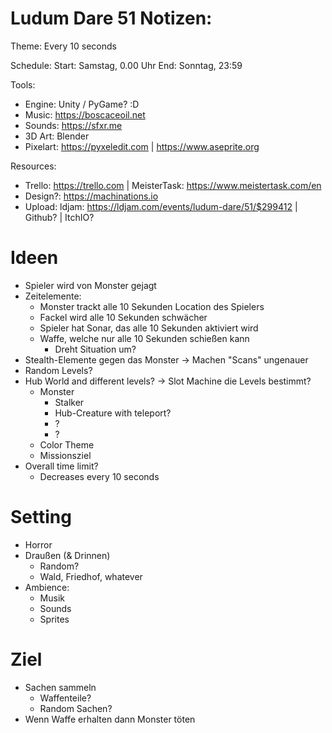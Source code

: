 # Ludum Dare 51 Notizen:

Theme: Every 10 seconds

Schedule:
Start: Samstag, 0.00 Uhr
End: Sonntag, 23:59

Tools:
- Engine: Unity / PyGame? :D
- Music: https://boscaceoil.net
- Sounds: https://sfxr.me
- 3D Art: Blender
- Pixelart: https://pyxeledit.com | https://www.aseprite.org

Resources:
- Trello: https://trello.com | MeisterTask: https://www.meistertask.com/en
- Design?: https://machinations.io
- Upload: ldjam: https://ldjam.com/events/ludum-dare/51/$299412 | Github? | ItchIO?


# Ideen
- Spieler wird von Monster gejagt
- Zeitelemente:
	- Monster trackt alle 10 Sekunden Location des Spielers
	- Fackel wird alle 10 Sekunden schwächer
	- Spieler hat Sonar, das alle 10 Sekunden aktiviert wird
	- Waffe, welche nur alle 10 Sekunden schießen kann
		- Dreht Situation um?
- Stealth-Elemente gegen das Monster -> Machen "Scans" ungenauer
- Random Levels?
- Hub World and different levels?
-> Slot Machine die Levels bestimmt?
	- Monster
		- Stalker
		- Hub-Creature with teleport?
		- ?
		- ?
	- Color Theme
	- Missionsziel
- Overall time limit?
	- Decreases every 10 seconds

# Setting
- Horror
- Draußen (& Drinnen)
	- Random?
	- Wald, Friedhof, whatever
- Ambience:
	- Musik
	- Sounds
	- Sprites

# Ziel
- Sachen sammeln
	- Waffenteile?
	- Random Sachen?
- Wenn Waffe erhalten dann Monster töten
